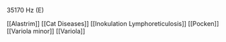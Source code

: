 35170 Hz (E)

[[Alastrim]]
[[Cat Diseases]]
[[Inokulation Lymphoreticulosis]]
[[Pocken]]
[[Variola minor]]
[[Variola]]